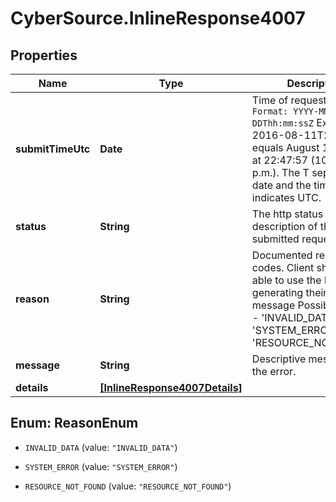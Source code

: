 # CyberSource.InlineResponse4007

## Properties
Name | Type | Description | Notes
------------ | ------------- | ------------- | -------------
**submitTimeUtc** | **Date** | Time of request in UTC. `Format: YYYY-MM-DDThh:mm:ssZ`  Example 2016-08-11T22:47:57Z equals August 11, 2016, at 22:47:57 (10:47:57 p.m.). The T separates the date and the time. The Z indicates UTC.  | [optional] 
**status** | **String** | The http status description of the submitted request. | [optional] 
**reason** | **String** | Documented reason codes. Client should be able to use the key for generating their own error message Possible Values:   - 'INVALID_DATA'   - 'SYSTEM_ERROR'   - 'RESOURCE_NOT_FOUND'  | [optional] 
**message** | **String** | Descriptive message for the error. | [optional] 
**details** | [**[InlineResponse4007Details]**](InlineResponse4007Details.md) |  | [optional] 


<a name="ReasonEnum"></a>
## Enum: ReasonEnum


* `INVALID_DATA` (value: `"INVALID_DATA"`)

* `SYSTEM_ERROR` (value: `"SYSTEM_ERROR"`)

* `RESOURCE_NOT_FOUND` (value: `"RESOURCE_NOT_FOUND"`)




